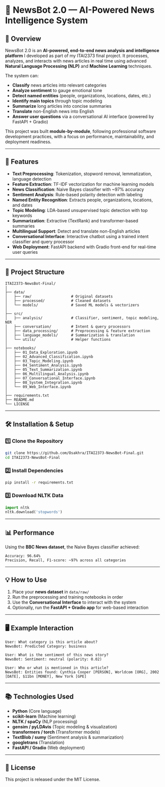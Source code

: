 # 📰 NewsBot 2.0 — AI-Powered News Intelligence System

## 📌 Overview

NewsBot 2.0 is an **AI-powered, end-to-end news analysis and intelligence platform** I developed as part of my ITAI2373 final project.
It processes, analyzes, and interacts with news articles in real time using advanced **Natural Language Processing (NLP)** and **Machine Learning** techniques.

The system can:

* **Classify** news articles into relevant categories
* **Analyze sentiment** to gauge emotional tone
* **Detect named entities** (people, organizations, locations, dates, etc.)
* **Identify main topics** through topic modeling
* **Summarize** long articles into concise summaries
* **Translate** non-English news into English
* **Answer user questions** via a conversational AI interface (powered by FastAPI + Gradio)

This project was built **module-by-module**, following professional software development practices, with a focus on performance, maintainability, and deployment readiness.

---

## 🚀 Features

* **Text Preprocessing**: Tokenization, stopword removal, lemmatization, language detection
* **Feature Extraction**: TF-IDF vectorization for machine learning models
* **News Classification**: Naive Bayes classifier with \~97% accuracy
* **Sentiment Analysis**: Rule-based polarity detection with labeling
* **Named Entity Recognition**: Extracts people, organizations, locations, and dates
* **Topic Modeling**: LDA-based unsupervised topic detection with top keywords
* **Summarization**: Extractive (TextRank) and transformer-based summaries
* **Multilingual Support**: Detect and translate non-English articles
* **Conversational Interface**: Interactive chatbot using a trained intent classifier and query processor
* **Web Deployment**: FastAPI backend with Gradio front-end for real-time user queries

---

## 📂 Project Structure

```
ITAI2373-NewsBot-Final/
│
├── data/
│   ├── raw/                  # Original datasets
│   ├── processed/            # Cleaned datasets
│   └── models/               # Saved ML models & vectorizers
│
├── src/
│   ├── analysis/             # Classifier, sentiment, topic modeling, NER
│   ├── conversation/         # Intent & query processors
│   ├── data_processing/      # Preprocessing & feature extraction
│   ├── language_models/      # Summarization & translation
│   └── utils/                # Helper functions
│
├── notebooks/
│   ├── 01_Data_Exploration.ipynb
│   ├── 02_Advanced_Classification.ipynb
│   ├── 03_Topic_Modeling.ipynb
│   ├── 04_Sentiment_Analysis.ipynb
│   ├── 05_Text_Summarization.ipynb
│   ├── 06_Multilingual_Analysis.ipynb
│   ├── 07_Conversational_Interface.ipynb
│   ├── 08_System_Integration.ipynb
│   └── 09_Web_Interface.ipynb
│
├── requirements.txt
├── README.md
└── LICENSE
```

---

## 🛠 Installation & Setup

### 1️⃣ Clone the Repository

```bash
git clone https://github.com/Osakhra/ITAI2373-NewsBot-Final.git
cd ITAI2373-NewsBot-Final
```

### 2️⃣ Install Dependencies

```bash
pip install -r requirements.txt
```

### 3️⃣ Download NLTK Data

```python
import nltk
nltk.download('stopwords')
```

---

## 📊 Performance

Using the **BBC News dataset**, the Naive Bayes classifier achieved:

```
Accuracy: 96.64%
Precision, Recall, F1-score: ~97% across all categories
```

---

## 💡 How to Use

1. Place your **news dataset** in `data/raw/`
2. Run the preprocessing and training notebooks in order
3. Use the **Conversational Interface** to interact with the system
4. Optionally, run the **FastAPI + Gradio app** for web-based interaction

---

## 🖥 Example Interaction

```
User: What category is this article about?
NewsBot: Predicted Category: business

User: What is the sentiment of this news story?
NewsBot: Sentiment: neutral (polarity: 0.02)

User: Who or what is mentioned in this article?
NewsBot: Entities found: Cynthia Cooper [PERSON], Worldcom [ORG], 2002 [DATE], $11bn [MONEY], New York [GPE]
```

---

## 📚 Technologies Used

* **Python** (Core language)
* **scikit-learn** (Machine learning)
* **NLTK / spaCy** (NLP processing)
* **gensim / pyLDAvis** (Topic modeling & visualization)
* **transformers / torch** (Transformer models)
* **TextBlob / sumy** (Sentiment analysis & summarization)
* **googletrans** (Translation)
* **FastAPI / Gradio** (Web deployment)

---

## 📜 License

This project is released under the MIT License.
